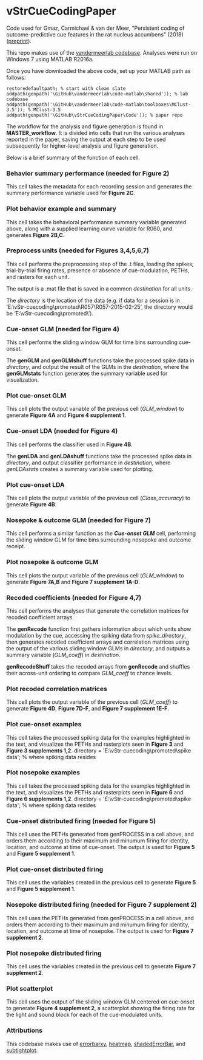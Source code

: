 # vStrCueCodingPaper


Code used for Gmaz,
Carmichael & van der Meer, "Persistent coding of outcome-predictive cue features in the rat nucleus accumbens" (2018) ([preprint](https://www.biorxiv.org/content/early/2018/08/27/300251)).

This repo makes use of the [vandermeerlab codebase](https://github.com/vandermeerlab/vandermeerlab). Analyses were run on Windows 7 using MATLAB R2016a.

Once you have downloaded the above code, set up your MATLAB path as follows:

```
restoredefaultpath; % start with clean slate
addpath(genpath('\GitHub\vandermeerlab\code-matlab\shared')); % lab codebase
addpath(genpath('\GitHub\vandermeerlab\code-matlab\toolboxes\MClust-3.5')); % MClust-3.5
addpath(genpath('\GitHub\vStrCueCodingPaper\Code')); % paper repo
```
The workflow for the analysis and figure generation is found in **MASTER_workflow**. It is divided into cells that run the various analyses reported in the paper, saving the output at each step to be used subsequently for higher-level analysis and figure generation. 

Below is a brief summary of the function of each cell.

### Behavior summary performance (needed for Figure 2)

This cell takes the metadata for each recording session and generates the summary performance variable used for **Figure 2C**.

### Plot behavior example and summary

This cell takes the behavioral performance summary variable generated above, along with a supplied learning curve variable for R060, and generates **Figure 2B,C**.

### Preprocess units (needed for Figures 3,4,5,6,7) 

This cell performs the preprocessing step of the .t files, loading the spikes, trial-by-trial firing rates, presence or absence of cue-modulation, PETHs, and rasters for each unit. 

The output is a .mat file that is saved in a common *destination* for all units. 

The *directory* is the location of the data (e.g. if data for a session is in ‘E:\vStr-cuecoding\promoted\R057\R057-2015-02-25’, the directory would be ‘E:\vStr-cuecoding\promoted\’).

### Cue-onset GLM (needed for Figure 4)

This cell performs the sliding window GLM for time bins surrounding cue-onset.

The **genGLM** and **genGLMshuff** functions take the processed spike data in *directory*, and output the result of the GLMs in the *destination*, where the **genGLMstats** function generates the summary variable used for visualization. 

### Plot cue-onset GLM

This cell plots the output variable of the previous cell (*GLM_window*) to generate **Figure 4A** and **Figure 4 supplement 1**.

### Cue-onset LDA (needed for Figure 4)

This cell performs the classifier used in **Figure 4B**.

The **genLDA** and **genLDAshuff** functions take the processed spike data in *directory*, and output classifier performance in *destination*, where *genLDAstats* creates a summary variable used for plotting.

### Plot cue-onset LDA

This cell plots the output variable of the previous cell (*Class_accuracy*) to generate **Figure 4B**.

### Nosepoke & outcome GLM (needed for Figure 7)

This cell performs a similar function as the **_Cue-onset GLM_** cell, performing the sliding window GLM for time bins surrounding nosepoke and outcome receipt.

### Plot nosepoke & outcome GLM

This cell plots the output variable of the previous cell (*GLM_window*) to generate **Figure 7A,B** and **Figure 7 supplement 1A-D**.

### Recoded coefficients (needed for Figure 4,7)

This cell performs the analyses that generate the correlation matrices for recoded coefficient arrays.

The **genRecode** function first gathers information about which units show modulation by the cue, accessing the spiking data from *spike_directory*, then generates recoded coefficient arrays and correlation matrices using the output of the various sliding window GLMs in *directory*, and outputs a summary variable (*GLM_coeff*) in *destination*.

**genRecodeShuff** takes the recoded arrays from **genRecode** and shuffles their across-unit ordering to compare *GLM_coeff* to chance levels.

### Plot recoded correlation matrices

This cell plots the output variable of the previous cell (*GLM_coeff*) to generate **Figure 4D**, **Figure 7D-F**, and **Figure 7 supplement 1E-F**.

### Plot cue-onset examples

This cell takes the processed spiking data for the examples highlighted in the text, and visualizes the PETHs and rasterplots seen in **Figure 3** and **Figure 3 supplements 1,2**.
directory = 'E:\vStr-cuecoding\promoted\spike data\'; % where spiking data resides

### Plot nosepoke examples

This cell takes the processed spiking data for the examples highlighted in the text, and visualizes the PETHs and rasterplots seen in **Figure 6** and **Figure 6 supplements 1,2**.
directory = 'E:\vStr-cuecoding\promoted\spike data\'; % where spiking data resides

### Cue-onset distributed firing (needed for Figure 5)

This cell uses the PETHs generated from genPROCESS in a cell above, and orders them according to their maximum and minumum firing for identity, location, and outcome at time of cue-onset. The output is used for **Figure 5** and **Figure 5 supplement 1**.

### Plot cue-onset distributed firing

This cell uses the variables created in the previous cell to generate **Figure 5** and **Figure 5 supplement 1**.

### Nosepoke distributed firing (needed for Figure 7 supplement 2)

This cell uses the PETHs generated from genPROCESS in a cell above, and orders them according to their maximum and minumum firing for identity, location, and outcome at time of nosepoke. The output is used for **Figure 7 supplement 2**.

### Plot nosepoke distributed firing

This cell uses the variables created in the previous cell to generate **Figure 7 supplement 2**.

### Plot scatterplot

This cell uses the output of the sliding window GLM centered on cue-onset to generate **Figure 4 supplement 2**, a scatterplot showing the firing rate for the light and sound block for each of the cue-modulated units.

### Attributions

This codebase makes use of [errorbarxy](https://www.mathworks.com/matlabcentral/fileexchange/4065-errorbarxy), [heatmap](https://www.mathworks.com/matlabcentral/fileexchange/24253-customizable-heat-maps), [shadedErrorBar](https://www.mathworks.com/matlabcentral/fileexchange/26311-raacampbell-shadederrorbar), and [subtightplot](https://www.mathworks.com/matlabcentral/fileexchange/39664-subtightplot).
